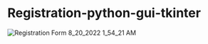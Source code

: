 # Registration-python-gui-tkinter



![Registration Form 8_20_2022 1_54_21 AM](https://user-images.githubusercontent.com/102664312/185737574-40a81138-92fd-4da7-9683-90b7cb23b7da.png)
